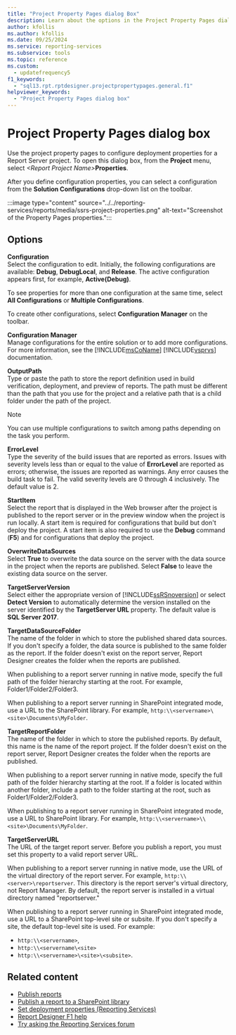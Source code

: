 ```yaml
---
title: "Project Property Pages dialog Box"
description: Learn about the options in the Project Property Pages dialog box that allow you to configure deployment properties for a Report Server project.
author: kfollis
ms.author: kfollis
ms.date: 09/25/2024
ms.service: reporting-services
ms.subservice: tools
ms.topic: reference
ms.custom:
  - updatefrequency5
f1_keywords:
  - "sql13.rpt.rptdesigner.projectpropertypages.general.f1"
helpviewer_keywords:
  - "Project Property Pages dialog box"
---
```


# Project Property Pages dialog box

  Use the project property pages to configure deployment properties for a Report Server project. To open this dialog box, from the **Project** menu, select _\<Report Project Name>_**Properties**.  
  
 After you define configuration properties, you can select a configuration from the **Solution Configurations** drop-down list on the toolbar.  

:::image type="content" source="../../reporting-services/reports/media/ssrs-project-properties.png" alt-text="Screenshot of the Property Pages properties.":::

  
## Options  
 **Configuration**  
 Select the configuration to edit. Initially, the following configurations are available: **Debug**, **DebugLocal**, and **Release**. The active configuration appears first, for example, **Active(Debug)**.  
  
 To see properties for more than one configuration at the same time, select **All Configurations** or **Multiple Configurations**.  
  
 To create other configurations, select **Configuration Manager** on the toolbar.  
  
 **Configuration Manager**  
 Manage configurations for the entire solution or to add more configurations. For more information, see the [!INCLUDE[msCoName](../../includes/msconame-md.md)] [!INCLUDE[vsprvs](../../includes/vsprvs-md.md)] documentation.  
  
 **OutputPath**  
 Type or paste the path to store the report definition used in build verification, deployment, and preview of reports. The path must be different than the path that you use for the project and a relative path that is a child folder under the path of the project.  
  
> [!NOTE]  
>  You can use multiple configurations to switch among paths depending on the task you perform.  
  
 **ErrorLevel**  
 Type the severity of the build issues that are reported as errors. Issues with severity levels less than or equal to the value of **ErrorLevel** are reported as errors; otherwise, the issues are reported as warnings. Any error causes the build task to fail. The valid severity levels are 0 through 4 inclusively. The default value is 2.  
  
 **StartItem**  
 Select the report that is displayed in the Web browser after the project is published to the report server or in the preview window when the project is run locally. A start item is required for configurations that build but don't deploy the project. A start item is also required to use the **Debug** command (**F5**) and for configurations that deploy the project.  
  
 **OverwriteDataSources**  
 Select **True** to overwrite the data source on the server with the data source in the project when the reports are published. Select **False** to leave the existing data source on the server.  
  
 **TargetServerVersion**  
 Select either the appropriate version of [!INCLUDE[ssRSnoversion](../../includes/ssrsnoversion-md.md)] or select **Detect Version** to automatically determine the version installed on the server identified by the **TargetServer URL** property. The default value is **SQL Server 2017**.  
  
 **TargetDataSourceFolder**  
 The name of the folder in which to store the published shared data sources. If you don't specify a folder, the data source is published to the same folder as the report. If the folder doesn't exist on the report server, Report Designer creates the folder when the reports are published.  
  
 When publishing to a report server running in native mode, specify the full path of the folder hierarchy starting at the root. For example, Folder1/Folder2/Folder3.  
  
 When publishing to a report server running in SharePoint integrated mode, use a URL to the SharePoint library. For example, `http:\\<servername>\<site>\Documents\MyFolder`.  
  
 **TargetReportFolder**  
 The name of the folder in which to store the published reports. By default, this name is the name of the report project. If the folder doesn't exist on the report server, Report Designer creates the folder when the reports are published.  
  
 When publishing to a report server running in native mode, specify the full path of the folder hierarchy starting at the root. If a folder is located within another folder, include a path to the folder starting at the root, such as Folder1/Folder2/Folder3.  
  
 When publishing to a report server running in SharePoint integrated mode, use a URL to SharePoint library. For example, `http:\\<servername>\\<site>\Documents\MyFolder`.  
  
 **TargetServerURL**  
 The URL of the target report server. Before you publish a report, you must set this property to a valid report server URL.  
  
 When publishing to a report server running in native mode, use the URL of the virtual directory of the report server. For example, `http:\\<server>\reportserver`. This directory is the report server's virtual directory, not Report Manager. By default, the report server is installed in a virtual directory named "reportserver."  
  
 When publishing to a report server running in SharePoint integrated mode, use a URL to a SharePoint top-level site or subsite. If you don't specify a site, the default top-level site is used. For example: 
+ `http:\\<servername>`, 
+ `http:\\<servername\<site>` 
+ `http:\\<servername>\<site>\<subsite>`.  

## Related content

- [Publish reports](/previous-versions/sql/sql-server-2016/ms159615(v=sql.130))
- [Publish a report to a SharePoint library](../../reporting-services/reports/publish-a-report-to-a-sharepoint-library.md)
- [Set deployment properties &#40;Reporting Services&#41;](../../reporting-services/tools/set-deployment-properties-reporting-services.md)
- [Report Designer F1 help](../../reporting-services/tools/report-designer-f1-help.md)
- [Try asking the Reporting Services forum](https://go.microsoft.com/fwlink/?LinkId=620231)
